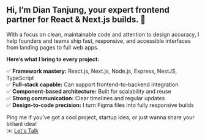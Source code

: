 
## Hi, I’m Dian Tanjung, your expert frontend partner for React & Next.js builds. 👋

With a focus on clean, maintainable code and attention to design accuracy, I help founders and teams ship fast, responsive, and accessible interfaces from landing pages to full web apps. 

**Here’s what I bring to every project:**

✅ **Framework mastery:** React.js, Next.js, Node.js, Express, NestJS, TypeScript  
✅ **Full-stack capable:** Can support frontend-to-backend integration  
✅ **Component-based architecture:** Built for scalability and reuse   
✅ **Strong communication:** Clear timelines and regular updates   
✅ **Design-to-code precision:** I turn Figma files into fully responsive builds  

Ping me if you’ve got a cool project, startup idea, or just wanna share your bliliant idea!   
✉️ [Let's Talk](https://upwork.com/freelancers/dianmulyanatanjung)


<!--
**diantanjung/diantanjung** is a ✨ _special_ ✨ repository because its `README.md` (this file) appears on your GitHub profile.

Here are some ideas to get you started:

- 🔭 I’m currently working on ...
- 🌱 I’m currently learning ...
- 👯 I’m looking to collaborate on ...
- 🤔 I’m looking for help with ...
- 💬 Ask me about ...
- 📫 How to reach me: ...
- 😄 Pronouns: ...
- ⚡ Fun fact: ...
-->
